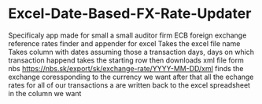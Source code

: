 # Excel-Date-Based-FX-Rate-Updater
Specificaly app made for small a small auditor firm
ECB foreign exchange reference rates finder and appender for excel
Takes the excel file name
Takes column with dates assuming those a transaction days, days on which transaction happend
takes the starting row 
then downloads xml file form nbs https://nbs.sk/export/sk/exchange-rate/YYYY-MM-DD/xml
finds the exchange coressponding to the currency we want after that all the echange rates for all of our transactions a are written back to the excel spreadsheet in the column we want
